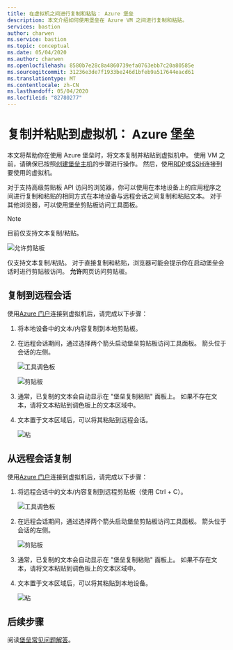 ```yaml
---
title: 在虚拟机之间进行复制和粘贴： Azure 堡垒
description: 本文介绍如何使用堡垒在 Azure VM 之间进行复制和粘贴。
services: bastion
author: charwen
ms.service: bastion
ms.topic: conceptual
ms.date: 05/04/2020
ms.author: charwen
ms.openlocfilehash: 8580b7e28c8a4860739efa0763ebb7c20a80585e
ms.sourcegitcommit: 31236e3de7f1933be246d1bfeb9a517644eacd61
ms.translationtype: MT
ms.contentlocale: zh-CN
ms.lasthandoff: 05/04/2020
ms.locfileid: "82780277"
---
```

# <a name="copy-and-paste-to-a-virtual-machine-azure-bastion"></a>复制并粘贴到虚拟机： Azure 堡垒

本文将帮助你在使用 Azure 堡垒时，将文本复制并粘贴到虚拟机中。 使用 VM 之前，请确保已按照[创建堡垒主机](bastion-create-host-portal.md)的步骤进行操作。 然后，使用[RDP](bastion-connect-vm-rdp.md)或[SSH](bastion-connect-vm-ssh.md)连接到要使用的虚拟机。

对于支持高级剪贴板 API 访问的浏览器，你可以使用在本地设备上的应用程序之间进行复制和粘贴的相同方式在本地设备与远程会话之间复制和粘贴文本。 对于其他浏览器，可以使用堡垒剪贴板访问工具面板。

>[!NOTE]
>目前仅支持文本复制/粘贴。
>

   ![允许剪贴板](./media/bastion-vm-manage/allow.png)

仅支持文本复制/粘贴。 对于直接复制和粘贴，浏览器可能会提示你在启动堡垒会话时进行剪贴板访问。 **允许**网页访问剪贴板。

## <a name="copy-to-a-remote-session"></a><a name="to"></a>复制到远程会话

使用[Azure 门户](https://portal.azure.com)连接到虚拟机后，请完成以下步骤：

1. 将本地设备中的文本/内容复制到本地剪贴板。
1. 在远程会话期间，通过选择两个箭头启动堡垒剪贴板访问工具面板。 箭头位于会话的左侧。

   ![工具调色板](./media/bastion-vm-manage/left.png)

   ![剪贴板](./media/bastion-vm-manage/clipboard.png)
1. 通常，已复制的文本会自动显示在 "堡垒复制粘贴" 面板上。 如果不存在文本，请将文本粘贴到调色板上的文本区域中。
1. 文本置于文本区域后，可以将其粘贴到远程会话。

   ![粘](./media/bastion-vm-manage/local.png)

## <a name="copy-from-a-remote-session"></a><a name="from"></a>从远程会话复制

使用[Azure 门户](https://portal.azure.com)连接到虚拟机后，请完成以下步骤：

1. 将远程会话中的文本/内容复制到远程剪贴板（使用 Ctrl + C）。

   ![工具调色板](./media/bastion-vm-manage/remote.png)
1. 在远程会话期间，通过选择两个箭头启动堡垒剪贴板访问工具面板。 箭头位于会话的左侧。

   ![剪贴板](./media/bastion-vm-manage/clipboard2.png)
1. 通常，已复制的文本会自动显示在 "堡垒复制粘贴" 面板上。 如果不存在文本，请将文本粘贴到调色板上的文本区域中。
1. 文本置于文本区域后，可以将其粘贴到本地设备。

   ![粘](./media/bastion-vm-manage/local2.png)
 
## <a name="next-steps"></a>后续步骤

阅读[堡垒常见问题解答](bastion-faq.md)。
